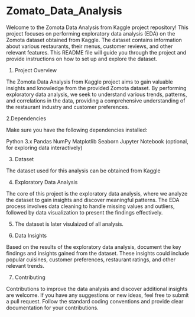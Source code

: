 # Zomato_Data_Analysis

Welcome to the Zomota Data Analysis from Kaggle project repository! This project focuses on performing exploratory data analysis (EDA) on the Zomota dataset obtained from Kaggle. The dataset contains information about various restaurants, their menus, customer reviews, and other relevant features. This README file will guide you through the project and provide instructions on how to set up and explore the dataset.

1. Project Overview

The Zomota Data Analysis from Kaggle project aims to gain valuable insights and knowledge from the provided Zomota dataset. By performing exploratory data analysis, we seek to understand various trends, patterns, and correlations in the data, providing a comprehensive understanding of the restaurant industry and customer preferences.

2.Dependencies

Make sure you have the following dependencies installed:

Python 3.x
Pandas
NumPy
Matplotlib
Seaborn
Jupyter Notebook (optional, for exploring data interactively)

3. Dataset

The dataset used for this analysis can be obtained from Kaggle

4. Exploratory Data Analysis

The core of this project is the exploratory data analysis, where we analyze the dataset to gain insights and discover meaningful patterns. The EDA process involves data cleaning to handle missing values and outliers, followed by data visualization to present the findings effectively.

5. The dataset is later visulaized of all analysis.

6. Data Insights

Based on the results of the exploratory data analysis, document the key findings and insights gained from the dataset. These insights could include popular cuisines, customer preferences, restaurant ratings, and other relevant trends.

7. Contributing

Contributions to improve the data analysis and discover additional insights are welcome. If you have any suggestions or new ideas, feel free to submit a pull request. Follow the standard coding conventions and provide clear documentation for your contributions. 
